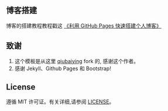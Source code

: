 ## 博客搭建
博客的搭建教程教程戳这 [《利用 GitHub Pages 快速搭建个人博客》](http://www.jianshu.com/p/e68fba58f75c)




## 致谢

1. 这个模板是从这里 [qiubaiying](https://github.com/qiubaiying/qiubaiying.github.io) fork 的, 感谢这个作者。 
2. 感谢 Jekyll、Github Pages 和 Bootstrap!

## License

遵循 MIT 许可证。有关详细,请参阅 [LICENSE](https://github.com/Flint92/flint92.github.io/blob/master/LICENSE)。


